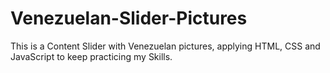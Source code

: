 # Venezuelan-Slider-Pictures

This is a Content Slider with Venezuelan pictures, applying HTML, CSS and JavaScript to keep practicing my Skills.